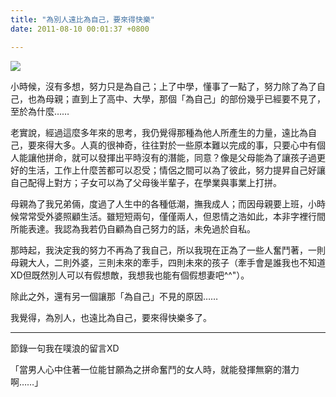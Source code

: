 ```yaml
---
title: "為別人遠比為自己，要來得快樂"
date: 2011-08-10 00:01:37 +0800

---
```


![](/images/slum-area/16_5.jpg)
<p>小時候，沒有多想，努力只是為自己；上了中學，懂事了一點了，努力除了為了自己，也為母親；直到上了高中、大學，那個「為自己」的部份幾乎已經要不見了，至於為什麼&hellip;&hellip;</p><p>老實說，經過這麼多年來的思考，我仍覺得那種為他人所產生的力量，遠比為自己，要來得大多。人真的很神奇，往往對於一些原本難以完成的事，只要心中有個人能讓他拼命，就可以發揮出平時沒有的潛能，同意？像是父母能為了讓孩子過更好的生活，工作上什麼苦都可以忍受；情侶之間可以為了彼此，努力提昇自己好讓自己配得上對方；子女可以為了父母後半輩子，在學業與事業上打拼。</p><p>母親為了我兄弟倆，度過了人生中的各種低潮，撫我成人；而因母親要上班，小時候常常受外婆照顧生活。雖短短兩句，僅僅兩人，但恩情之浩如此，本非字裡行間所能表達。我認為我若仍自顧為自己努力的話，未免過於自私。</p><p>那時起，我決定我的努力不再為了我自己，所以我現在正為了一些人奮鬥著，一則母親大人，二則外婆，三則未來的牽手，四則未來的孩子（牽手會是誰我也不知道XD但既然別人可以有假想敵，我想我也能有個假想妻吧^^"）。</p><p>除此之外，還有另一個讓那「為自己」不見的原因&hellip;&hellip;</p><p>我覺得，為別人，也遠比為自己，要來得快樂多了。</p><hr /><p>節錄一句我在噗浪的留言XD</p><p>「當男人心中住著一位能甘願為之拼命奮鬥的女人時，就能發揮無窮的潛力啊&hellip;&hellip;」</p>
